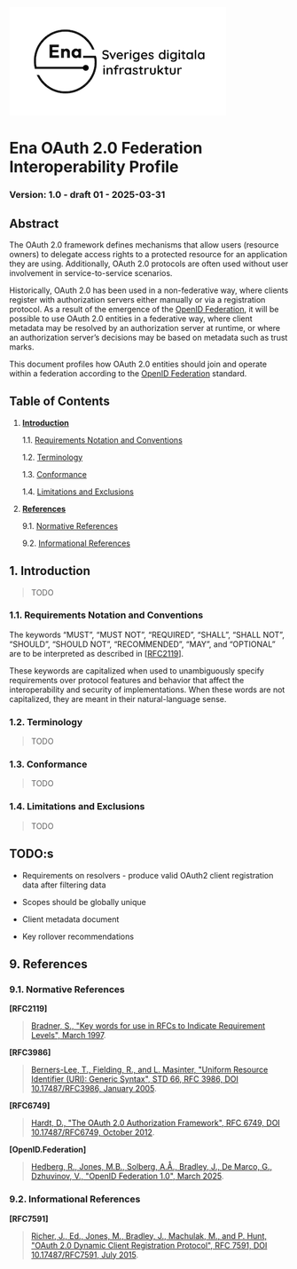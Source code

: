 ![Logo](images/ena-logo.png)

# Ena OAuth 2.0 Federation Interoperability Profile

### Version: 1.0 - draft 01 - 2025-03-31

## Abstract

The OAuth 2.0 framework defines mechanisms that allow users (resource owners) to delegate access rights to a protected resource for an application they are using. Additionally, OAuth 2.0 protocols are often used without user involvement in service-to-service scenarios.

Historically, OAuth 2.0 has been used in a non-federative way, where clients register with authorization servers either manually or via a registration protocol. As a result of the emergence of the [OpenID Federation](https://openid.net/specs/openid-federation-1_0.html), it will be possible to use OAuth 2.0 entities in a federative way, where client metadata may be resolved by an authorization server at runtime, or where an authorization server’s decisions may be based on metadata such as trust marks.

This document profiles how OAuth 2.0 entities should join and operate within a federation according to the [OpenID Federation](https://openid.net/specs/openid-federation-1_0.html) standard.

## Table of Contents

1. [**Introduction**](#introduction)

    1.1. [Requirements Notation and Conventions](#requirements-notation-and-conventions)
    
    1.2. [Terminology](#terminology)

    1.3. [Conformance](#conformance)

    1.4. [Limitations and Exclusions](#limitations-and-exclusions)
    
9. [**References**](#references)

    9.1. [Normative References](#normative-references)

    9.2. [Informational References](#informational-references)


<a name="introduction"></a>
## 1. Introduction

> TODO

<a name="requirements-notation-and-conventions"></a>
### 1.1. Requirements Notation and Conventions

The keywords “MUST”, “MUST NOT”, “REQUIRED”, “SHALL”, “SHALL NOT”, “SHOULD”, “SHOULD NOT”, “RECOMMENDED”, “MAY”, and “OPTIONAL” are to be interpreted as described in \[[RFC2119](#rfc2119)\].

These keywords are capitalized when used to unambiguously specify requirements over protocol features and behavior that affect the interoperability and security of implementations. When these words are not capitalized, they are meant in their natural-language sense.

<a name="terminology"></a>
### 1.2. Terminology

> TODO

<a name="conformance"></a>
### 1.3. Conformance

> TODO

<a name="limitations-and-exclusions"></a>
### 1.4. Limitations and Exclusions

> TODO

## TODO:s

- Requirements on resolvers - produce valid OAuth2 client registration data after filtering data

- Scopes should be globally unique

- Client metadata document

- Key rollover recommendations

<a name="references"></a>
## 9. References

<a name="normative-references"></a>
### 9.1. Normative References

<a name="rfc2119"></a>
**\[RFC2119\]**
> [Bradner, S., "Key words for use in RFCs to Indicate Requirement Levels", March 1997](https://www.ietf.org/rfc/rfc2119.txt).

<a name="rfc3986"></a>
**\[RFC3986\]**
> [Berners-Lee, T., Fielding, R., and L. Masinter, "Uniform Resource Identifier (URI): Generic Syntax", STD 66, RFC 3986, DOI 10.17487/RFC3986, January 2005](https://www.rfc-editor.org/info/rfc3986).

<a name="rfc6749"></a>
**\[RFC6749\]**
> [Hardt, D., "The OAuth 2.0 Authorization Framework", RFC 6749, DOI 10.17487/RFC6749, October 2012](https://tools.ietf.org/html/rfc6749).

<a name="openid-federation"></a>
**\[OpenID.Federation\]**
> [Hedberg, R., Jones, M.B., Solberg, A.Å., Bradley, J., De Marco, G., Dzhuvinov, V., "OpenID Federation 1.0", March 2025](https://openid.net/specs/openid-federation-1_0.html).


<a name="informational-references"></a>
### 9.2. Informational References

<a name="rfc7591"></a>
**\[RFC7591\]**
> [Richer, J., Ed., Jones, M., Bradley, J., Machulak, M., and P. Hunt, "OAuth 2.0 Dynamic Client Registration Protocol", RFC 7591, DOI 10.17487/RFC7591, July 2015](https://www.rfc-editor.org/info/rfc7591).


